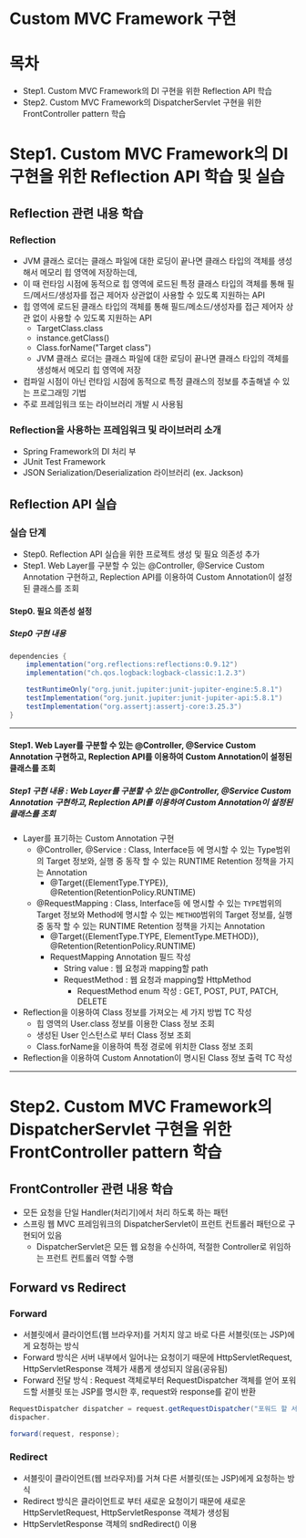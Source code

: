 Custom MVC Framework 구현
===

# 목차
- Step1. Custom MVC Framework의 DI 구현을 위한 Reflection API 학습
- Step2. Custom MVC Framework의 DispatcherServlet 구현을 위한 FrontController pattern 학습

# Step1. Custom MVC Framework의 DI 구현을 위한 Reflection API 학습 및 실습
## Reflection 관련 내용 학습
### Reflection
- JVM 클래스 로더는 클래스 파일에 대한 로딩이 끝나면 클래스 타입의 객체를 생성해서 메모리 힙 영역에 저장하는데,
- 이 때 런타임 시점에 동적으로 힙 영역에 로드된 특정 클래스 타입의 객체를 통해 필드/메서드/생성자를 접근 제어자 상관없이 사용할 수 있도록 지원하는 API
- 힙 영역에 로드된 클래스 타입의 객체를 통해 필드/메소드/생성자를 접근 제어자 상관 없이 사용할 수 있도록 지원하는 API
    - TargetClass.class
    - instance.getClass()
    - Class.forName("Target class")
    - JVM 클래스 로더는 클래스 파일에 대한 로딩이 끝나면 클래스 타입의 객체를 생성해서 메모리 힙 영역에 저장
- 컴파일 시점이 아닌 런타임 시점에 동적으로 특정 클래스의 정보를 추출해낼 수 있는 프로그래밍 기법
- 주로 프레임워크 또는 라이브러리 개발 시 사용됨

### Reflection을 사용하는 프레임워크 및 라이브러리 소개
- Spring Framework의 DI 처리 부
- JUnit Test Framework
- JSON Serialization/Deserialization 라이브러리 (ex. Jackson)

## Reflection API 실습
### 실습 단계
- Step0. Reflection API 실습을 위한 프로젝트 생성 및 필요 의존성 추가
- Step1. Web Layer를 구분할 수 있는 @Controller, @Service Custom Annotation 구현하고, Replection API를 이용하여 Custom Annotation이 설정된 클래스를 조회

#### Step0. 필요 의존성 설정
##### Step0 구현 내용
```groovy
dependencies {
    implementation("org.reflections:reflections:0.9.12")
    implementation("ch.qos.logback:logback-classic:1.2.3")

    testRuntimeOnly("org.junit.jupiter:junit-jupiter-engine:5.8.1")
    testImplementation("org.junit.jupiter:junit-jupiter-api:5.8.1")
    testImplementation("org.assertj:assertj-core:3.25.3")
}
```
---
#### Step1. Web Layer를 구분할 수 있는 @Controller, @Service Custom Annotation 구현하고, Replection API를 이용하여 Custom Annotation이 설정된 클래스를 조회
##### Step1 구현 내용 : Web Layer를 구분할 수 있는 @Controller, @Service Custom Annotation 구현하고, Replection API를 이용하여 Custom Annotation이 설정된 클래스를 조회
- Layer를 표기하는 Custom Annotation 구현
    - @Controller, @Service : Class, Interface등 에 명시할 수 있는 Type범위의 Target 정보와, 실행 중 동작 할 수 있는 RUNTIME Retention 정책을 가지는 Annotation
        - @Target({ElementType.TYPE}), @Retention(RetentionPolicy.RUNTIME)
    - @RequestMapping : Class, Interface등 에 명시할 수 있는 `TYPE`범위의 Target 정보와 Method에 명시할 수 있는 `METHOD`범위의 Target 정보를, 실행 중 동작 할 수 있는 RUNTIME Retention
      정책을 가지는 Annotation
        - @Target({ElementType.TYPE, ElementType.METHOD}), @Retention(RetentionPolicy.RUNTIME)
        - RequestMapping Annotation 필드 작성
            - String value : 웹 요청과 mapping할 path
            - RequestMethod : 웹 요청과 mapping할 HttpMethod
                - RequestMethod enum 작성 : GET, POST, PUT, PATCH, DELETE
- Reflection을 이용하여 Class 정보를 가져오는 세 가지 방법 TC 작성
    - 힙 영역의 User.class 정보를 이용한 Class 정보 조회
    - 생성된 User 인스턴스로 부터 Class 정보 조회
    - Class.forName을 이용하여 특정 경로에 위치한 Class 정보 조회
- Reflection을 이용하여 Custom Annotation이 명시된 Class 정보 출력 TC 작성

---

# Step2. Custom MVC Framework의 DispatcherServlet 구현을 위한 FrontController pattern 학습
## FrontController 관련 내용 학습
- 모든 요청을 단일 Handler(처리기)에서 처리 하도록 하는 패턴
- 스프링 웹 MVC 프레임워크의 DispatcherServlet이 프런트 컨트롤러 패턴으로 구현되어 있음
    - DispatcherServlet은 모든 웹 요청을 수신하여, 적절한 Controller로 위임하는 프런트 컨트롤러 역할 수행

## Forward vs Redirect
### Forward
- 서블릿에서 클라이언트(웹 브라우저)를 거치지 않고 바로 다른 서블릿(또는 JSP)에게 요청하는 방식
- Forward 방식은 서버 내부에서 일어나는 요청이기 때문에 HttpServletRequest, HttpServletResponse 객체가 새롭게 생성되지 않음(공유됨)
- Forward 전달 방식 : Request 객체로부터 RequestDispatcher 객체를 얻어 포워드할 서블릿 또는 JSP를 명시한 후, request와 response를 같이 반환
```JAVA
RequestDispatcher dispatcher = request.getRequestDispatcher("포워드 할 서블릿 또는 JSP");
dispacher.

forward(request, response);
```
### Redirect
- 서블릿이 클라이언트(웹 브라우저)를 거쳐 다른 서블릿(또는 JSP)에게 요청하는 방식
- Redirect 방식은 클라이언트로 부터 새로운 요청이기 때문에 새로운 HttpServletRequest, HttpServletResponse 객체가 생성됨
- HttpServletResponse 객체의 sndRedirect() 이용
